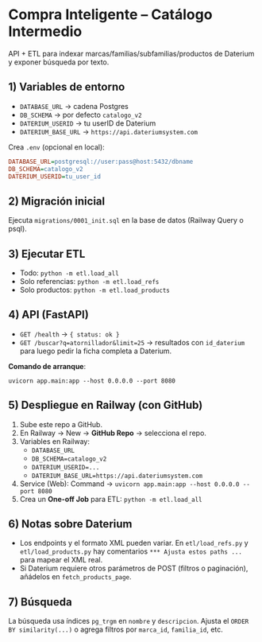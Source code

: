 # Compra Inteligente – Catálogo Intermedio

API + ETL para indexar marcas/familias/subfamilias/productos de Daterium y exponer búsqueda por texto. 

## 1) Variables de entorno

- `DATABASE_URL` → cadena Postgres
- `DB_SCHEMA` → por defecto `catalogo_v2`
- `DATERIUM_USERID` → tu userID de Daterium
- `DATERIUM_BASE_URL` → `https://api.dateriumsystem.com`

Crea `.env` (opcional en local):

```ini
DATABASE_URL=postgresql://user:pass@host:5432/dbname
DB_SCHEMA=catalogo_v2
DATERIUM_USERID=tu_user_id
```

## 2) Migración inicial

Ejecuta `migrations/0001_init.sql` en la base de datos (Railway Query o psql).

## 3) Ejecutar ETL

- Todo: `python -m etl.load_all`
- Solo referencias: `python -m etl.load_refs`
- Solo productos: `python -m etl.load_products`

## 4) API (FastAPI)

- `GET /health` → `{ status: ok }`
- `GET /buscar?q=atornillador&limit=25` → resultados con `id_daterium` para luego pedir la ficha completa a Daterium.

**Comando de arranque**:

```
uvicorn app.main:app --host 0.0.0.0 --port 8080
```

## 5) Despliegue en Railway (con GitHub)

1. Sube este repo a GitHub.
2. En Railway → New → **GitHub Repo** → selecciona el repo.
3. Variables en Railway:
   - `DATABASE_URL`
   - `DB_SCHEMA=catalogo_v2`
   - `DATERIUM_USERID=...`
   - `DATERIUM_BASE_URL=https://api.dateriumsystem.com`
4. Service (Web): Command → `uvicorn app.main:app --host 0.0.0.0 --port 8080`
5. Crea un **One-off Job** para ETL: `python -m etl.load_all`

## 6) Notas sobre Daterium

- Los endpoints y el formato XML pueden variar. En `etl/load_refs.py` y `etl/load_products.py` hay comentarios `*** Ajusta estos paths ...` para mapear el XML real.
- Si Daterium requiere otros parámetros de POST (filtros o paginación), añádelos en `fetch_products_page`.

## 7) Búsqueda

La búsqueda usa índices `pg_trgm` en `nombre` y `descripcion`. Ajusta el `ORDER BY similarity(...)` o agrega filtros por `marca_id`, `familia_id`, etc.
